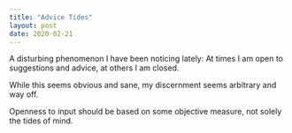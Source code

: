 ```yaml
---
title: "Advice Tides"
layout: post
date: 2020-02-21
---
```

A disturbing phenomenon I have been noticing lately: At times I am open to suggestions and advice, at others I am closed.

While this seems obvious and sane, my discernment seems arbitrary and way off.

Openness to input should be based on some objective measure, not solely the tides of mind.  
